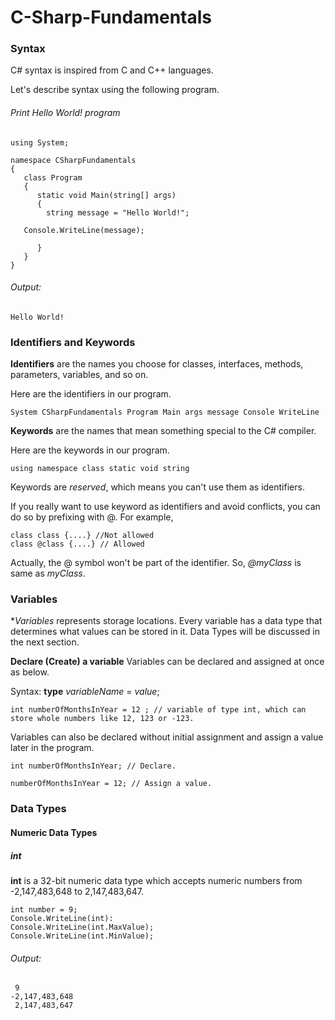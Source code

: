 # C-Sharp-Fundamentals

### Syntax
C# syntax is inspired from C and C++ languages.

Let's describe syntax using the following program.


###### Print Hello World! program
```
using System;

namespace CSharpFundamentals
{
   class Program
   {
      static void Main(string[] args)
      {
        string message = "Hello World!";

   Console.WriteLine(message);

      }
   }
}
```
###### Output:
```
Hello World!
```

### Identifiers and Keywords
**Identifiers** are the names you choose for classes, interfaces, methods, parameters, variables, and so on.

Here are the identifiers in our program.

```
System CSharpFundamentals Program Main args message Console WriteLine
```

**Keywords** are the names that mean something special to the C# compiler. 

Here are the keywords in our program.

```
using namespace class static void string
```

Keywords are *reserved*, which means you can't use them as identifiers.

If you really want to use keyword as identifiers and avoid conflicts, you can do so by prefixing with @. For example, 

```
class class {....} //Not allowed
class @class {....} // Allowed
```
Actually, the @ symbol won't be part of the identifier. So, *@myClass* is same as *myClass*.

### Variables
**Variables* represents storage locations. Every variable has a data type that determines what values can be stored in it. Data Types will be discussed in the next section.

 **Declare (Create) a variable**
Variables can be declared and assigned at once as below.

  Syntax:
   **type** *variableName* = *value*;

```
int numberOfMonthsInYear = 12 ; // variable of type int, which can store whole numbers like 12, 123 or -123.
```

Variables can also be declared without initial assignment and assign a value later in the program.

```
int numberOfMonthsInYear; // Declare.

numberOfMonthsInYear = 12; // Assign a value.

```

### Data Types

#### Numeric Data Types

##### int
**int** is a 32-bit numeric data type which accepts numeric numbers from -2,147,483,648 to 2,147,483,647.


```
int number = 9;
Console.WriteLine(int): 
Console.WriteLine(int.MaxValue);
Console.WriteLine(int.MinValue); 
```
###### Output:
```
 9
-2,147,483,648 
 2,147,483,647 
```
